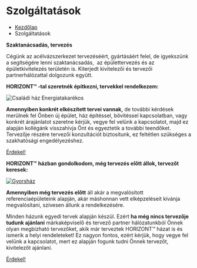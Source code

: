 # Szolgáltatások

- [Kezdőlap](https://horizontglobal.com/) 
- Szolgáltatások

**Szaktanácsadás, tervezés**

Cégünk az acélvázszerkezet tervezéséért, gyártásáért felel, de igyekszünk a segítségére lenni szaktanácsadás,  az épülettervezés és az épületkivitelezés területén is. Kiterjedt kivitelezői és tervezői partnerhálózattal dolgozunk együtt.

**HORIZONT™ -tal szeretnék építkezni, tervekkel rendelkezem:**

![Családi ház Energiatakarékos](https://horizontglobal.com/wp-content/uploads/2015/12/horizont-haz-tervrajz.jpg)

**Amennyiben konkrét elkészített tervei vannak,** de további kérdések merülnek fel Önben új épület, ház építéssel, bővítéssel kapcsolatban, vagy konkrét árajánlatot szeretne kérjük, vegye fel velünk a kapcsolatot, majd ez alapján kollégánk visszahívja Önt és egyeztetik a további teendőket. Tervezője részére tervezői konzultációt biztosítunk, ez feltétlen szükséges a szakhatósági engedélyezéshez.

[Érdekel!](https://horizontglobal.com/kapcsolat/)

**HORIZONT™** **házban gondolkodom, még tervezés előtt állok, tervezőt keresek:**

[![Gyorsház](https://horizontglobal.com/wp-content/uploads/2015/12/elkepzeles.jpg)](https://horizontglobal.com/wp-content/uploads/2015/12/elkepzeles.jpg)

**Amennyiben még tervezés előtt** áll akár a megvalósított referenciaépületeink alapján, akár máshonnan vett elképzeléseit kívánja megvalósítani, szívesen állunk a rendelkezésére.

Minden házunk egyedi tervek alapján készül. Ezért **ha még nincs tervezője tudunk ajánlani** márkaképviselő és tervező partner hálózatunkból Önnek olyan megbízható tervezőket, akik már terveztek HORIZONT™ házat is és ismerik a helyi rendeleteket! Ez nagyon fontos, ezért kérjük, hogy vegye fel velünk a kapcsolatot, mert ez alapján fogunk tudni Önnek tervezőt, kivitelezőt ajánlani.

[Érdekel!](https://horizontglobal.com/kapcsolat/)